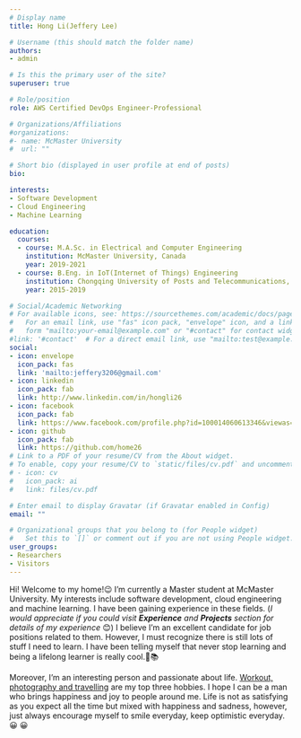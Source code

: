 ```yaml
---
# Display name
title: Hong Li(Jeffery Lee)

# Username (this should match the folder name)
authors:
- admin

# Is this the primary user of the site?
superuser: true

# Role/position
role: AWS Certified DevOps Engineer-Professional

# Organizations/Affiliations
#organizations:
#- name: McMaster University
#  url: ""

# Short bio (displayed in user profile at end of posts)
bio: 

interests:
- Software Development
- Cloud Engineering
- Machine Learning

education:
  courses:
  - course: M.A.Sc. in Electrical and Computer Engineering
    institution: McMaster University, Canada
    year: 2019-2021
  - course: B.Eng. in IoT(Internet of Things) Engineering
    institution: Chongqing University of Posts and Telecommunications, China
    year: 2015-2019

# Social/Academic Networking
# For available icons, see: https://sourcethemes.com/academic/docs/page-builder/#icons
#   For an email link, use "fas" icon pack, "envelope" icon, and a link in the
#   form "mailto:your-email@example.com" or "#contact" for contact widget.
#link: '#contact'  # For a direct email link, use "mailto:test@example.org".
social:
- icon: envelope
  icon_pack: fas
  link: 'mailto:jeffery3206@gmail.com'
- icon: linkedin
  icon_pack: fab
  link: http://www.linkedin.com/in/hongli26
- icon: facebook
  icon_pack: fab
  link: https://www.facebook.com/profile.php?id=100014060613346&viewas=100000686899395
- icon: github
  icon_pack: fab
  link: https://github.com/home26
# Link to a PDF of your resume/CV from the About widget.
# To enable, copy your resume/CV to `static/files/cv.pdf` and uncomment the lines below.
# - icon: cv
#   icon_pack: ai
#   link: files/cv.pdf

# Enter email to display Gravatar (if Gravatar enabled in Config)
email: ""

# Organizational groups that you belong to (for People widget)
#   Set this to `[]` or comment out if you are not using People widget.
user_groups:
- Researchers
- Visitors
---
```


Hi! Welcome to my home!:wink: I’m currently a Master student at McMaster University. My interests include software development, cloud engineering and machine learning. I have been gaining experience in these fields. (_I would appreciate if you could visit **Experience** and **Projects** section for details of my experience_ :blush:) I believe I’m an excellent candidate for job positions related to them. However, I must recognize there is still lots of stuff I need to learn. I have been telling myself that never stop learning and being a lifelong learner is really cool.:open_book::books:

Moreover, I’m an interesting person and passionate about life. [Workout, photography and travelling](https://excellenthong.ca/publication/hobby/) are my top three hobbies. I hope I can be a man who brings happiness and joy to people around me. Life is not as satisfying as you expect all the time but mixed with happiness and sadness, however, just always encourage myself to smile everyday, keep optimistic everyday.:grinning: :grinning: 
